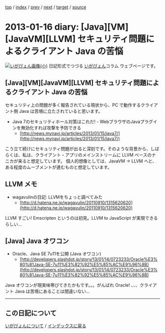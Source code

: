 [top](https://igapyon.github.io/diary/) 
 / [index](https://igapyon.github.io/diary/2013/index.html) 
 / [prev](https://igapyon.github.io/diary/2013/ig130115.html) 
 / [next](https://igapyon.github.io/diary/2013/ig130119.html) 
 / [target](https://igapyon.github.io/diary/2013/ig130116.html) 
 / [source](https://github.com/igapyon/diary/blob/gh-pages/2013/ig130116.html.src.md) 

2013-01-16 diary: [Java][VM][JavaVM][LLVM] セキュリティ問題によるクライアント Java の苦悩
=====================================================================================================
[![いがぴょん画像(小)](https://igapyon.github.io/diary/images/iga200306s.jpg "いがぴょん")](https://igapyon.github.io/diary/memo/memoigapyon.html) 日記形式でつづる [いがぴょん](https://igapyon.github.io/diary/memo/memoigapyon.html)コラム ウェブページです。

## [Java][VM][JavaVM][LLVM] セキュリティ問題によるクライアント Java の苦悩

セキュリティ上の問題が多く報告されている現状から、PC で動作するクライアント側 Java は苦境に立たされていると思います。


* Java 7のセキュリティホール対策はこれだ! - WebブラウザのJavaプラグインを無効化すれば攻撃を予防できる
  * [http://news.mynavi.jp/articles/2013/01/15/java7/](http://news.mynavi.jp/articles/2013/01/15/java7/)


こう立て続けにセキュリティ問題が出ると深刻です。そのような背景から、しばらくは、私は、クライアント・アプリのメインストリームに LLVM ベースのナニカが来ると想定しています。
個人的想像としては、JavaVM -> LLVM へと、ある程度のムーブメントが進むものと想定しています。


## LLVM メモ


* wagavulinの日記: LLVMをちょっと調べてみた
  * [http://d.hatena.ne.jp/wagavulin/20110910/1315620620](http://d.hatena.ne.jp/wagavulin/20110910/1315620620)

LLVM すごい! Emscripten というのは初見。LLVM to JavaScript が実現できるらしい...


## [Java] Java オワコン


* Oracle、Java SE 7u11を公開 (Java オワコン)
  * [http://developers.slashdot.jp/story/13/01/14/0723233/Oracle%E3%80%81Java-SE-7u11%E3%82%92%E5%85%AC%E9%96%8B](http://developers.slashdot.jp/story/13/01/14/0723233/Oracle%E3%80%81Java-SE-7u11%E3%82%92%E5%85%AC%E9%96%8B)

Java オワコンが現実味帯びてきたかもです。。。がんばれ Oracle! 、、、クライアント Java は苦境にあることは間違いない...



----------------------------------------------------------------------------------------------------

## この日記について
[いがぴょんについて](https://igapyon.github.io/diary/memo/memoigapyon.html) / [インデックスに戻る](https://igapyon.github.io/diary/idxall.html)
